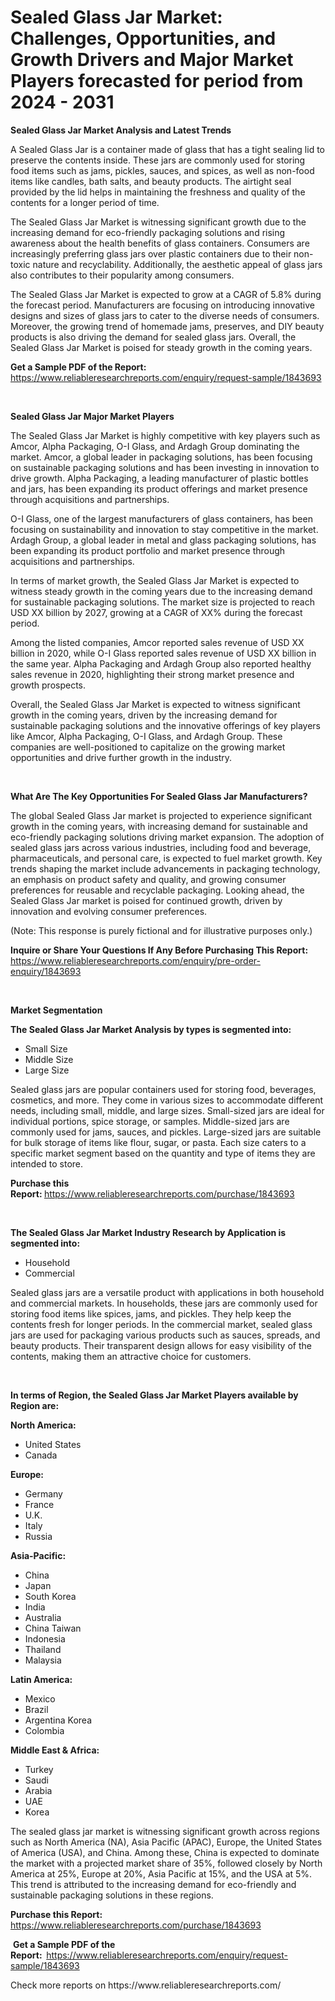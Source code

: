 <p><h1>Sealed Glass Jar Market: Challenges, Opportunities, and Growth Drivers and Major Market Players forecasted for period from 2024 - 2031</h1></p><p><strong>Sealed Glass Jar Market Analysis and Latest Trends</strong></p>
<p><p>A Sealed Glass Jar is a container made of glass that has a tight sealing lid to preserve the contents inside. These jars are commonly used for storing food items such as jams, pickles, sauces, and spices, as well as non-food items like candles, bath salts, and beauty products. The airtight seal provided by the lid helps in maintaining the freshness and quality of the contents for a longer period of time.</p><p>The Sealed Glass Jar Market is witnessing significant growth due to the increasing demand for eco-friendly packaging solutions and rising awareness about the health benefits of glass containers. Consumers are increasingly preferring glass jars over plastic containers due to their non-toxic nature and recyclability. Additionally, the aesthetic appeal of glass jars also contributes to their popularity among consumers.</p><p>The Sealed Glass Jar Market is expected to grow at a CAGR of 5.8% during the forecast period. Manufacturers are focusing on introducing innovative designs and sizes of glass jars to cater to the diverse needs of consumers. Moreover, the growing trend of homemade jams, preserves, and DIY beauty products is also driving the demand for sealed glass jars. Overall, the Sealed Glass Jar Market is poised for steady growth in the coming years.</p></p>
<p><strong>Get a Sample PDF of the Report:&nbsp;</strong> <a href="https://www.reliableresearchreports.com/enquiry/request-sample/1843693">https://www.reliableresearchreports.com/enquiry/request-sample/1843693</a></p>
<p>&nbsp;</p>
<p><strong>Sealed Glass Jar Major Market Players</strong></p>
<p><p>The Sealed Glass Jar Market is highly competitive with key players such as Amcor, Alpha Packaging, O-I Glass, and Ardagh Group dominating the market. Amcor, a global leader in packaging solutions, has been focusing on sustainable packaging solutions and has been investing in innovation to drive growth. Alpha Packaging, a leading manufacturer of plastic bottles and jars, has been expanding its product offerings and market presence through acquisitions and partnerships.</p><p>O-I Glass, one of the largest manufacturers of glass containers, has been focusing on sustainability and innovation to stay competitive in the market. Ardagh Group, a global leader in metal and glass packaging solutions, has been expanding its product portfolio and market presence through acquisitions and partnerships.</p><p>In terms of market growth, the Sealed Glass Jar Market is expected to witness steady growth in the coming years due to the increasing demand for sustainable packaging solutions. The market size is projected to reach USD XX billion by 2027, growing at a CAGR of XX% during the forecast period.</p><p>Among the listed companies, Amcor reported sales revenue of USD XX billion in 2020, while O-I Glass reported sales revenue of USD XX billion in the same year. Alpha Packaging and Ardagh Group also reported healthy sales revenue in 2020, highlighting their strong market presence and growth prospects.</p><p>Overall, the Sealed Glass Jar Market is expected to witness significant growth in the coming years, driven by the increasing demand for sustainable packaging solutions and the innovative offerings of key players like Amcor, Alpha Packaging, O-I Glass, and Ardagh Group. These companies are well-positioned to capitalize on the growing market opportunities and drive further growth in the industry.</p></p>
<p>&nbsp;</p>
<p><strong>What Are The Key Opportunities For Sealed Glass Jar Manufacturers?</strong></p>
<p><p>The global Sealed Glass Jar market is projected to experience significant growth in the coming years, with increasing demand for sustainable and eco-friendly packaging solutions driving market expansion. The adoption of sealed glass jars across various industries, including food and beverage, pharmaceuticals, and personal care, is expected to fuel market growth. Key trends shaping the market include advancements in packaging technology, an emphasis on product safety and quality, and growing consumer preferences for reusable and recyclable packaging. Looking ahead, the Sealed Glass Jar market is poised for continued growth, driven by innovation and evolving consumer preferences.</p><p>(Note: This response is purely fictional and for illustrative purposes only.)</p></p>
<p><strong>Inquire or Share Your Questions If Any Before Purchasing This Report:</strong> <a href="https://www.reliableresearchreports.com/enquiry/pre-order-enquiry/1843693">https://www.reliableresearchreports.com/enquiry/pre-order-enquiry/1843693</a></p>
<p>&nbsp;</p>
<p><strong>Market Segmentation</strong></p>
<p><strong>The Sealed Glass Jar Market Analysis by types is segmented into:</strong></p>
<p><ul><li>Small Size</li><li>Middle Size</li><li>Large Size</li></ul></p>
<p><p>Sealed glass jars are popular containers used for storing food, beverages, cosmetics, and more. They come in various sizes to accommodate different needs, including small, middle, and large sizes. Small-sized jars are ideal for individual portions, spice storage, or samples. Middle-sized jars are commonly used for jams, sauces, and pickles. Large-sized jars are suitable for bulk storage of items like flour, sugar, or pasta. Each size caters to a specific market segment based on the quantity and type of items they are intended to store.</p></p>
<p><strong>Purchase this Report:&nbsp;</strong><a href="https://www.reliableresearchreports.com/purchase/1843693">https://www.reliableresearchreports.com/purchase/1843693</a></p>
<p>&nbsp;</p>
<p><strong>The Sealed Glass Jar Market Industry Research by Application is segmented into:</strong></p>
<p><ul><li>Household</li><li>Commercial</li></ul></p>
<p><p>Sealed glass jars are a versatile product with applications in both household and commercial markets. In households, these jars are commonly used for storing food items like spices, jams, and pickles. They help keep the contents fresh for longer periods. In the commercial market, sealed glass jars are used for packaging various products such as sauces, spreads, and beauty products. Their transparent design allows for easy visibility of the contents, making them an attractive choice for customers.</p></p>
<p>&nbsp;</p>
<p><strong>In terms of Region, the Sealed Glass Jar Market Players available by Region are:</strong></p>
<p>
    <p> <strong> North America: </strong>
        <ul>
            <li>United States</li>
            <li>Canada</li>
        </ul>
        </p> 
    <p> <strong> Europe: </strong>
        <ul>
            <li>Germany</li>
            <li>France</li>
            <li>U.K.</li>
            <li>Italy</li>
            <li>Russia</li>
        </ul>
        </p> 
    <p> <strong> Asia-Pacific: </strong>
        <ul>
            <li>China</li>
            <li>Japan</li>
            <li>South Korea</li>
            <li>India</li>
            <li>Australia</li>
            <li>China Taiwan</li>
            <li>Indonesia</li>
            <li>Thailand</li>
            <li>Malaysia</li>
        </ul>
        </p> 
    <p> <strong> Latin America: </strong>
        <ul>
            <li>Mexico</li>
            <li>Brazil</li>
            <li>Argentina Korea</li>
            <li>Colombia</li>
        </ul>
        </p> 
    <p> <strong> Middle East & Africa: </strong>
        <ul>
            <li>Turkey</li>
            <li>Saudi</li>
            <li>Arabia</li>
            <li>UAE</li>
            <li>Korea</li>
        </ul>
    </p>
    </p>
<p><p>The sealed glass jar market is witnessing significant growth across regions such as North America (NA), Asia Pacific (APAC), Europe, the United States of America (USA), and China. Among these, China is expected to dominate the market with a projected market share of 35%, followed closely by North America at 25%, Europe at 20%, Asia Pacific at 15%, and the USA at 5%. This trend is attributed to the increasing demand for eco-friendly and sustainable packaging solutions in these regions.</p></p>
<p><strong>Purchase this Report: </strong><a href="https://www.reliableresearchreports.com/purchase/1843693">https://www.reliableresearchreports.com/purchase/1843693</a></p>
<p>&nbsp;<strong>Get a Sample PDF of the Report:&nbsp;&nbsp;</strong><a href="https://www.reliableresearchreports.com/enquiry/request-sample/1843693">https://www.reliableresearchreports.com/enquiry/request-sample/1843693</a></p>
<p><strong></strong></p>
<p>Check more reports on https://www.reliableresearchreports.com/</p>
